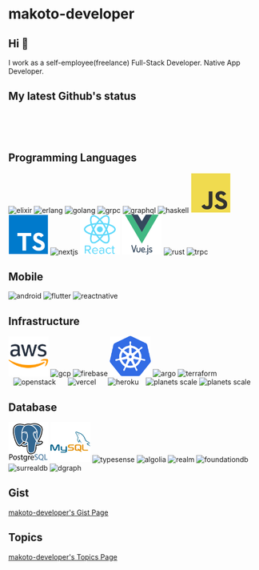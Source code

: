 # makoto-developer

## Hi 👋

I work as a self-employee(freelance) Full-Stack Developer. Native App Developer.

## My latest Github's status

<div>
  <img height="251px" alt="" src="https://github-readme-stats.vercel.app/api?username=makoto-developer&count_private=true&show_icons=true&theme=transparent&include_all_commits=true" />
</div>
<div>
  <img height="170px" alt="" src="https://github-readme-stats.vercel.app/api/top-langs/?username=makoto-developer&layout=compact&hide=JavaScript" />
  <img height="170px" alt="" src="https://github-profile-summary-cards.vercel.app/api/cards/productive-time?username=makoto-developer&utcOffset=9" />
</div>
<div>
  <img height="176px" alt="" src="https://github-profile-summary-cards.vercel.app/api/cards/repos-per-language?username=makoto-developer&exclude=JavaScript" />
  <img height="176px" alt="" src="https://github-profile-summary-cards.vercel.app/api/cards/most-commit-language?username=makoto-developer&exclude=JavaScript,shell" />
</div>

## Programming Languages

<div> 
<img src="https://www.tech-stack-icons.com/assets/light/elixir.svg" alt="elixir" height="80"/>
<img src="https://www.vectorlogo.zone/logos/erlang/erlang-official.svg" alt="erlang" height="80"/>
<img src="https://miro.medium.com/v2/resize:fit:1400/1*5nXC2DQui7eoYuVbWq1S-A.png" alt="golang" height="80"/>
<img src="https://cdn.svgporn.com/logos/grpc.svg" alt="grpc" height="80" style="width: 80px;" />
<img src="https://www.vectorlogo.zone/logos/graphql/graphql-icon.svg" alt="graphql" height="80"/>
<img src="https://www.svgrepo.com/show/353860/haskell.svg" alt="haskell" height="80"/>
<img src="https://raw.githubusercontent.com/devicons/devicon/master/icons/javascript/javascript-original.svg" alt="javascript" height="80"/>
<img src="https://raw.githubusercontent.com/devicons/devicon/master/icons/typescript/typescript-original.svg" alt="typescript" height="80"/>
<img src="https://cdn.worldvectorlogo.com/logos/nextjs-2.svg" alt="nextjs" height="80"/>
<img src="https://raw.githubusercontent.com/devicons/devicon/master/icons/react/react-original-wordmark.svg" alt="react" height="80"/>
<img src="https://raw.githubusercontent.com/devicons/devicon/master/icons/vuejs/vuejs-original-wordmark.svg" alt="vue" height="80"/>
<img src="https://www.tech-stack-icons.com/assets/light/rust.svg" alt="rust" height="80"/>
<img src="https://cdn.svgporn.com/logos/trpc.svg" alt="trpc" height="80"/>
</div>

## Mobile

<div>
<img src="https://image.pngaaa.com/817/15817-middle.png" alt="android" height="80"/>
<img src="https://res.cloudinary.com/zenn/image/fetch/s--vLkSRZ_T--/c_limit%2Cf_auto%2Cfl_progressive%2Cq_auto%2Cw_1200/https://flutter.dev/assets/flutter-lockup-1caf6476beed76adec3c477586da54de6b552b2f42108ec5bc68dc63bae2df75.png" alt="flutter" height="80"/>
<img src="https://miro.medium.com/v2/resize:fit:580/1*4xfxyfJ336M3vvZQIY7Kaw.png" alt="reactnative" height="80"/>
</div>

## Infrastructure

<div>
<img src="https://raw.githubusercontent.com/devicons/devicon/master/icons/amazonwebservices/amazonwebservices-original-wordmark.svg" alt="aws" height="80"/>
<img src="https://assets.st-note.com/production/uploads/images/43765165/rectangle_large_type_2_89478b481585e30732018936509f8843.png?fit=bounds&quality=85&width=1280" alt="gcp" height="80"/>
<img src="https://firebase.google.com/static/downloads/brand-guidelines/PNG/logo-standard.png?hl=ja" alt="firebase" height="80"/>
<img src="https://github.com/kubernetes/kubernetes/blob/master/logo/logo.svg" alt="kubernetes" height="80"/>
<img src="https://cdn.svgporn.com/logos/argo-icon.svg" alt="argo" height="80"/>
<img src="https://cdn.svgporn.com/logos/terraform.svg" alt="terraform" height="80"/>
<img src="https://cdn.svgporn.com/logos/openstack.svg" alt="openstack" height="80" style="width: 200px;margin: 0 10px;"/>
<img src="https://cdn.svgporn.com/logos/vercel.svg" alt="vercel" height="80" style="width: 200px;margin: 0 10px;"/>
<img src="https://cdn.svgporn.com/logos/heroku.svg" alt="heroku" height="80" style="width: 200px;margin: 0 10px;"/>
<img src="https://dbdb.io/media/logos/planetscale.png" alt="planets scale" height="80" />
<img src="https://www.tech-stack-icons.com/assets/light/cloudflare.svg" alt="planets scale" height="80" />
</div>

## Database

<div>
<img src="https://raw.githubusercontent.com/devicons/devicon/master/icons/postgresql/postgresql-original-wordmark.svg" alt="postgresql" height="80"/>
<img src="https://raw.githubusercontent.com/devicons/devicon/master/icons/mysql/mysql-original-wordmark.svg" alt="mysql" height="80"/>
<img src="https://typesense.org/docs/images/typesense_logo.svg" alt="typesense" height="80" style="width: 80px;"/>
<img src="https://cdn.svgporn.com/logos/algolia.svg" alt="algolia" height="80" style="width: 200px;"/>
<img src="https://www.xlsoft.com/jp/blog/wp-content/uploads/2017/03/Realm-logo-vertical.png" alt="realm" height="80"/>
<img src="https://cdn.svgporn.com/logos/foundationdb.svg" alt="foundationdb" height="80" style="width: 200px;"/>
<img src="https://cdn.svgporn.com/logos/surrealdb.svg" alt="surrealdb" height="80" style="width: 200px;"/>
<img src="https://www.vectorlogo.zone/logos/dgraphio/dgraphio-ar21.svg" alt="dgraph" height="80"/>

</div>

## Gist

[makoto-developer's Gist Page](https://gist.github.com/makoto-developer)

## Topics

[makoto-developer's Topics Page](https://github.com/stars/makoto-developer/topics)
